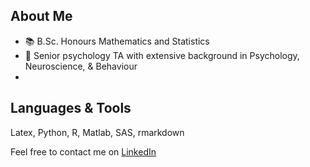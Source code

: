 ## About Me

- :books: B.Sc. Honours Mathematics and Statistics 
- :briefcase: Senior psychology TA with extensive background in Psychology, Neuroscience, & Behaviour 
- 

## Languages & Tools

Latex, Python, R, Matlab, SAS, rmarkdown


Feel free to contact me on [LinkedIn](https://www.linkedin.com/in/gheeda-mourtada-bb774b214/)
